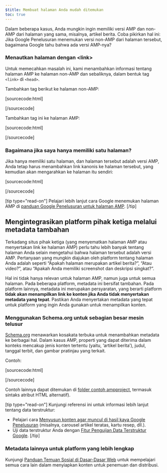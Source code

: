 ```yaml
---
$title: Membuat halaman Anda mudah ditemukan
toc: true
---
```




Dalam beberapa kasus, Anda mungkin ingin memiliki versi AMP dan non-AMP dari halaman yang sama, misalnya, artikel berita. Coba pikirkan hal ini: Jika Google Penelusuran menemukan versi non-AMP dari halaman tersebut, bagaimana Google tahu bahwa ada versi AMP-nya?

### Menautkan halaman dengan &lt;link&gt;

Untuk memecahkan masalah ini, kami menambahkan informasi tentang halaman AMP ke halaman non-AMP dan sebaliknya, dalam bentuk tag `<link>` di `<head>`.

Tambahkan tag berikut ke halaman non-AMP:

[sourcecode:html]
<link rel="amphtml" href="https://www.example.com/url/to/amp/document.html">
[/sourcecode]

Tambahkan tag ini ke halaman AMP:

[sourcecode:html]
<link rel="canonical" href="https://www.example.com/url/to/full/document.html">
[/sourcecode]

### Bagaimana jika saya hanya memiliki satu halaman?

Jika hanya memiliki satu halaman, dan halaman tersebut adalah versi AMP, Anda tetap harus menambahkan link kanonis ke halaman tersebut, yang kemudian akan mengarahkan ke halaman itu sendiri:

[sourcecode:html]
<link rel="canonical" href="https://www.example.com/url/to/amp/document.html">
[/sourcecode]

[tip type="read-on"]
Pelajari lebih lanjut cara Google menemukan halaman AMP di [panduan Google Penelusuran untuk halaman AMP](https://support.google.com/webmasters/answer/6340290).
[/tip]

## Mengintegrasikan platform pihak ketiga melalui metadata tambahan

Terkadang situs pihak ketiga (yang menyematkan halaman AMP atau menyertakan link ke halaman AMP) perlu tahu lebih banyak tentang halaman Anda selain mengetahui bahwa halaman tersebut adalah versi AMP. Pertanyaan yang mungkin diajukan oleh platform tentang halaman Anda adalah seperti “Apakah halaman merupakan artikel berita?”, “Atau video?”, atau “Apakah Anda memiliki screenshot dan deskripsi singkat?”.

Hal ini tidak hanya relevan untuk halaman AMP, namun juga untuk semua halaman. Pada beberapa platform, metadata ini bersifat tambahan. Pada platform lainnya, metadata ini merupakan persyaratan, yang berarti platform **tidak akan menampilkan link ke konten jika Anda tidak menyertakan metadata yang tepat**. Pastikan Anda menyertakan metadata yang tepat untuk platform yang ingin Anda gunakan untuk menampilkan konten.

### Menggunakan Schema.org untuk sebagian besar mesin telusur

[Schema.org](http://schema.org/) menawarkan kosakata terbuka untuk menambahkan metadata ke berbagai hal. Dalam kasus AMP, properti yang dapat diterima dalam konteks mencakup jenis konten tertentu (yaitu, ‘artikel berita’), judul, tanggal terbit, dan gambar pratinjau yang terkait.

Contoh:

[sourcecode:html]
<script type="application/ld+json">
  {
    "@context": "http://schema.org",
    "@type": "NewsArticle",
    "mainEntityOfPage": "http://cdn.ampproject.org/article-metadata.html",
    "headline": "Lorem Ipsum",
    "datePublished": "1907-05-05T12:02:41Z",
    "dateModified": "1907-05-05T12:02:41Z",
    "description": "The Catiline Orations continue to beguile engineers and designers alike -- but can it stand the test of time?",
    "author": {
      "@type": "Person",
      "name": "Jordan M Adler"
    },
    "publisher": {
      "@type": "Organization",
      "name": "Google",
      "logo": {
        "@type": "ImageObject",
        "url": "http://cdn.ampproject.org/logo.jpg",
        "width": 600,
        "height": 60
      }
    },
    "image": {
      "@type": "ImageObject",
      "url": "http://cdn.ampproject.org/leader.jpg",
      "height": 2000,
      "width": 800
    }
  }
</script>
[/sourcecode]

Contoh lainnya dapat ditemukan di [folder contoh ampproject](https://github.com/ampproject/amphtml/tree/master/examples/metadata-examples), termasuk sintaks atribut HTML alternatif).

[tip type="read-on"] Kunjungi referensi ini untuk informasi lebih lanjut tentang data terstruktur:

* Pelajari cara [Menyusun konten agar muncul di hasil kaya Google Penelusuran](https://developers.google.com/search/docs/guides/mark-up-content) (misalnya, carousel artikel teratas, kartu resep, dll.).
* Uji data terstruktur Anda dengan [Fitur Pengujian Data Terstruktur Google](https://developers.google.com/structured-data/testing-tool/).
[/tip]

### Metadata lainnya untuk platform yang lebih lengkap

Kunjungi [Panduan Temuan Sosial di Dasar-Dasar Web](https://developers.google.com/web/fundamentals/discovery-and-monetization/social-discovery/) untuk mempelajari semua cara lain dalam menyiapkan konten untuk penemuan dan distribusi.
 
 

